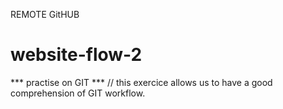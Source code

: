 REMOTE GitHUB
# website-flow-2
*** practise on GIT ***
// this exercice allows us to have a good comprehension of GIT workflow.
